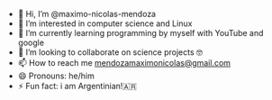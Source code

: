 - 👋 Hi, I’m @maximo-nicolas-mendoza
- 👀 I’m interested in computer science and Linux
- 🌱 I’m currently learning programming by myself with YouTube and google
- 💞️ I’m looking to collaborate on science projects 🤓
- 📫 How to reach me mendozamaximonicolas@gmail.com
- 😄 Pronouns: he/him
- ⚡ Fun fact: i am Argentinian!🇦🇷

<!---
maximo-nicolas-mendoza/maximo-nicolas-mendoza is a ✨ special ✨ repository because its `README.md` (this file) appears on your GitHub profile.
You can click the Preview link to take a look at your changes.
--->
